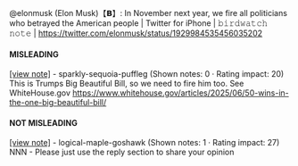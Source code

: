 @elonmusk (Elon Musk)【𝗕】: In November next year, we fire all politicians who betrayed the American people | Twitter for iPhone | 𝚋𝚒𝚛𝚍𝚠𝚊𝚝𝚌𝚑 𝚗𝚘𝚝𝚎 | https://twitter.com/elonmusk/status/1929984535456035202

#### MISLEADING

[[view note]](https://x.com/i/birdwatch/n/1930064624524636284) - sparkly-sequoia-puffleg (Shown notes: 0 · Rating impact: 20)\
This is Trumps Big Beautiful Bill, so we need to fire him too.  See WhiteHouse.gov https://www.whitehouse.gov/articles/2025/06/50-wins-in-the-one-big-beautiful-bill/

#### NOT MISLEADING

[[view note]](https://x.com/i/birdwatch/n/1930076866989162948) - logical-maple-goshawk (Shown notes: 1 · Rating impact: 27)\
NNN - Please just use the reply section to share your opinion 
